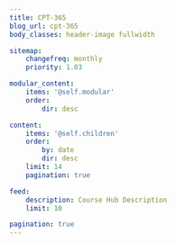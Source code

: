 ```yaml
---
title: CPT-365
blog_url: cpt-365
body_classes: header-image fullwidth

sitemap:
    changefreq: monthly
    priority: 1.03

modular_content:
    items: '@self.modular'
    order:
        dir: desc

content:
    items: '@self.children'
    order:
        by: date
        dir: desc
    limit: 14
    pagination: true

feed:
    description: Course Hub Description
    limit: 10

pagination: true
---
```

